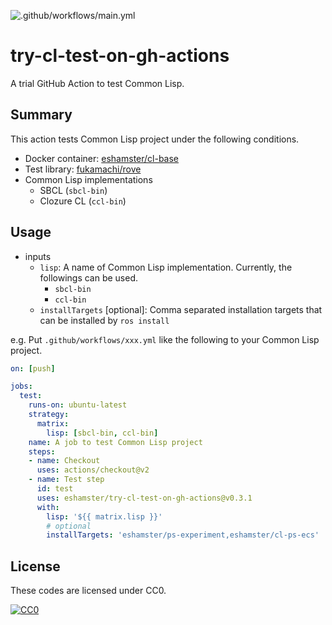 ![.github/workflows/main.yml](https://github.com/eshamster/try-cl-test-on-gh-actions/workflows/.github/workflows/main.yml/badge.svg?event=push)

# try-cl-test-on-gh-actions

A trial GitHub Action to test Common Lisp.

## Summary

This action tests Common Lisp project under the following conditions.

- Docker container: [eshamster/cl-base](https://hub.docker.com/repository/docker/eshamster/cl-base)
- Test library: [fukamachi/rove](https://github.com/fukamachi/rove)
- Common Lisp implementations
    - SBCL (`sbcl-bin`)
    - Clozure CL (`ccl-bin`)

## Usage

- inputs
    - `lisp`: A name of Common Lisp implementation. Currently, the followings can be used.
        - `sbcl-bin`
        - `ccl-bin`
    - `installTargets` [optional]: Comma separated installation targets that can be installed by `ros install`

e.g. Put `.github/workflows/xxx.yml` like the following to your Common Lisp project.

```yml
on: [push]

jobs:
  test:
    runs-on: ubuntu-latest
    strategy:
      matrix:
        lisp: [sbcl-bin, ccl-bin]
    name: A job to test Common Lisp project
    steps:
    - name: Checkout
      uses: actions/checkout@v2
    - name: Test step
      id: test
      uses: eshamster/try-cl-test-on-gh-actions@v0.3.1
      with:
        lisp: '${{ matrix.lisp }}'
        # optional
        installTargets: 'eshamster/ps-experiment,eshamster/cl-ps-ecs'
```

## License

These codes are licensed under CC0.

[![CC0](http://i.creativecommons.org/p/zero/1.0/88x31.png "CC0")](http://creativecommons.org/publicdomain/zero/1.0/deed.ja)
